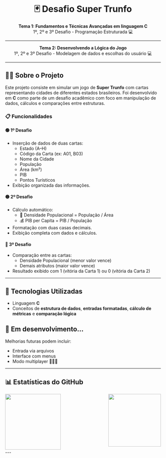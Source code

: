 <h1 align="center">🃏 Desafio Super Trunfo</h1>

<p align="center">
  <b>Tema 1: Fundamentos e Técnicas Avançadas em linguagem C</b><br/>
  1º, 2º e 3º Desafio - Programação Estruturada 💻
</p>

---
<p align="center">
  <b>Tema 2: Desenvolvendo a Lógica do Jogo</b><br/>
  1º, 2º e 3º Desafio - Modelagem de dados e escolhas do usuário 💻
</p>

---

## 👨‍💻 Sobre o Projeto

Este projeto consiste em simular um jogo de **Super Trunfo** com cartas representando cidades de diferentes estados brasileiros. Foi desenvolvido em **C** como parte de um desafio acadêmico com foco em manipulação de dados, cálculos e comparações entre estruturas.

### 📋 Funcionalidades

#### 🟢 1º Desafio
- Inserção de dados de duas cartas:
  - Estado (A–H)
  - Código da Carta (ex: A01, B03)
  - Nome da Cidade
  - População
  - Área (km²)
  - PIB
  - Pontos Turísticos
- Exibição organizada das informações.

#### 🟡 2º Desafio
- Cálculo automático:
  - 🧮 Densidade Populacional = População / Área
  - 💰 PIB per Capita = PIB / População
- Formatação com duas casas decimais.
- Exibição completa com dados e cálculos.

#### 🔴 3º Desafio
- Comparação entre as cartas:
  - Densidade Populacional (menor valor vence)
  - Demais atributos (maior valor vence)
- Resultado exibido com 1 (vitória da Carta 1) ou 0 (vitória da Carta 2)

---

## 🧠 Tecnologias Utilizadas

- Linguagem **C**
- Conceitos de **estrutura de dados**, **entradas formatadas**, **cálculo de métricas** e **comparação lógica**



## 🚀 Em desenvolvimento...

Melhorias futuras podem incluir:
- Entrada via arquivos
- Interface com menus
- Modo multiplayer 🧑‍🤝‍🧑

---

## 📊 Estatísticas do GitHub

<div align="rigth">
  <img height="180em" src="https://github-readme-stats.vercel.app/api?username=henrykhsa&show_icons=true&theme=tokyonight&count_private=true"/>
  <img align=right height="170em" src="https://github-readme-stats.vercel.app/api/top-langs/?username=henrykhsa&layout=compact&langs_count=7&theme=tokyonight"/>
</div>
---